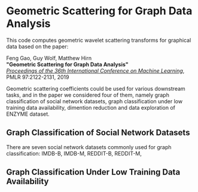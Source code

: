 # Geometric Scattering for Graph Data Analysis

This code computes geometric wavelet scattering transforms for graphical data based on the paper:

Feng Gao, Guy Wolf, Matthew Hirn<br/>
**"Geometric Scattering for Graph Data Analysis"**<br/>
[*Proceedings of the 36th International Conference on Machine Learning*](http://proceedings.mlr.press/v97/gao19e.html), PMLR 97:2122-2131, 2019


Geometric scattering coefficients could be used for various downstream tasks, and in the paper we considered four of them, namely graph classification of social network datasets, graph classification under low training data availability, dimention reduction and data exploration of ENZYME dataset. 

## Graph Classification of Social Network Datasets

There are seven social network datasets commonly used for graph classification: IMDB-B, IMDB-M, REDDIT-B, REDDIT-M, 

## Graph Classification Under Low Training Data Availability
